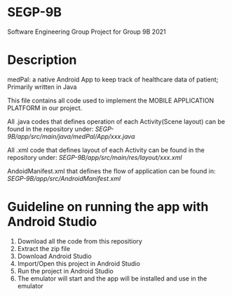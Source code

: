 # SEGP-9B
Software Engineering Group Project for Group 9B 2021

# Description
medPal: a native Android App to keep track of healthcare data of patient;
Primarily written in Java

This file contains all code used to implement the MOBILE APPLICATION PLATFORM in our project. 

All .java codes that defines operation of each Activity(Scene layout) can be found in the repository under: 
*SEGP-9B/app/src/main/java/medPal/App/xxx.java*

All .xml code that defines layout of each Activity can be found in the repository under:
*SEGP-9B/app/src/main/res/layout/xxx.xml*

AndoidManifest.xml that defines the flow of application can be found in:
*SEGP-9B/app/src/AndroidManifest.xml*

# Guideline on running the app with Android Studio
1. Download all the code from this repositiory
2. Extract the zip file
3. Download Android Studio
4. Import/Open this project in Android Studio
5. Run the project in Android Studio
6. The emulator will start and the app will be installed and use in the emulator
